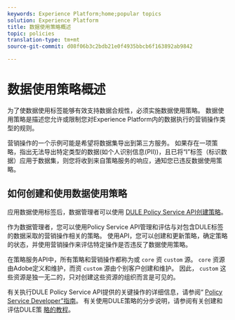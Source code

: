 ```yaml
---
keywords: Experience Platform;home;popular topics
solution: Experience Platform
title: 数据使用策略概述
topic: policies
translation-type: tm+mt
source-git-commit: d08f06b3c2bdb21e0f4935bbcb6f163892ab9842

---
```



# 数据使用策略概述

为了使数据使用标签能够有效支持数据合规性，必须实施数据使用策略。 数据使用策略是描述您允许或限制您对Experience Platform内的数据执行的营销操作类型的规则。

营销操作的一个示例可能是希望将数据集导出到第三方服务。 如果存在一项策略，指出无法导出特定类型的数据(如个人识别信息(PII))，且已将“I”标签（标识数据）应用于数据集，则您将收到来自策略服务的响应，通知您已违反数据使用策略。

## 如何创建和使用数据使用策略

应用数据使用标签后，数据管理者可以使用 [DULE Policy Service API创建策略](https://www.adobe.io/apis/experienceplatform/home/api-reference.html#!acpdr/swagger-specs/dule-policy-service.yaml)。

作为数据管理者，您可以使用Policy Service API管理和评估与对包含DULE标签的数据采取的营销操作相关的策略。 使用API，您可以创建和更新策略，确定策略的状态，并使用营销操作来评估特定操作是否违反了数据使用策略。

在策略服务API中，所有策略和营销操作都称为或 `core` 资 `custom` 源。 `core` 资源由Adobe定义和维护，而资 `custom` 源由个别客户创建和维护。 因此， `custom` 这些资源是独一无二的，只对创建这些资源的组织而言是可见的。

有关执行DULE Policy Service API提供的关键操作的详细信息，请参阅“ [Policy Service Developer”指南](../api/getting-started.md)。 有关使用DULE策略的分步说明，请参阅有关创建和评估DULE策 [略的教程](create.md)。